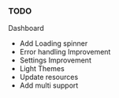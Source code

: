 ### TODO

Dashboard
- Add Loading spinner
- Error handling Improvement
- Settings Improvement
- Light Themes
- Update resources
- Add multi support